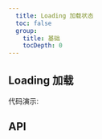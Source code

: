 ```yaml
---
  title: Loading 加载状态
  toc: false
  group: 
    title: 基础
    tocDepth: 0
---
```

## Loading 加载

代码演示:

<code src="./demo/basic.jsx" ></code>

## API
<API id='Loading'></API>
